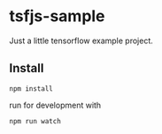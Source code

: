# tsfjs-sample

Just a little tensorflow example project.

## Install
`npm install`

run for development with

`npm run watch`